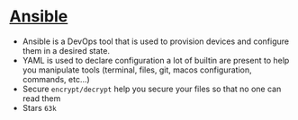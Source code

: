 # [Ansible](https://www.redhat.com/en/ansible-collaborative?intcmp=7015Y000003t7aWQAQ)
 
 * <div v-click> <Variant type="warning">Ansible</Variant> is a DevOps tool that is used to provision devices and configure them in a desired state.</div>
 * <div v-click> <Variant type="warning">YAML</Variant> is used to declare configuration a lot of builtin are present to help you manipulate tools (terminal, files, git, macos configuration, commands, etc...)</div>
 * <div v-click> <Variant type="warning">Secure</Variant> <code>encrypt/decrypt</code> help you secure your files so that no one can read them</div>
 
* <div v-click> <Variant type="warning">Stars</Variant> <code>63k</code></div>
 
